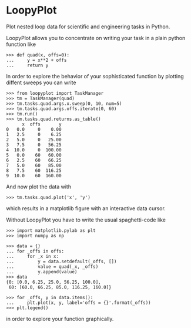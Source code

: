 # LoopyPlot
Plot nested loop data for scientific and engineering tasks in Python.

LoopyPlot allows you to concentrate on writing your task in a plain
python function like

    >>> def quad(x, offs=0):
    ...     y = x**2 + offs
    ...     return y

In order to explore the behavior of your sophisticated function by
plotting diffent sweeps you can write

    >>> from loopyplot import TaskManager
    >>> tm = TaskManager(quad)
    >>> tm.tasks.quad.args.x.sweep(0, 10, num=5)
    >>> tm.tasks.quad.args.offs.iterate(0, 60)
    >>> tm.run()
    >>> tm.tasks.quad.returns.as_table()
          x  offs       y
    0   0.0     0    0.00
    1   2.5     0    6.25
    2   5.0     0   25.00
    3   7.5     0   56.25
    4  10.0     0  100.00
    5   0.0    60   60.00
    6   2.5    60   66.25
    7   5.0    60   85.00
    8   7.5    60  116.25
    9  10.0    60  160.00


And now plot the data with

    >>> tm.tasks.quad.plot('x', 'y')

which results in a matplotlib figure with an interactive data cursor.

Without LoopyPlot you have to write the usual spaghetti-code like

    >>> import matplotlib.pylab as plt
    >>> import numpy as np

    >>> data = {}
    ... for _offs in offs:
    ...     for _x in x:
    ...         y = data.setdefault(_offs, [])
    ...         value = quad(_x, _offs)
    ...         y.append(value)
    >>> data
    {0: [0.0, 6.25, 25.0, 56.25, 100.0],
     60: [60.0, 66.25, 85.0, 116.25, 160.0]}

    >>> for _offs, y in data.items():
    ...     plt.plot(x, y, label='offs = {}'.format(_offs))
    >>> plt.legend()

in order to explore your function graphically.
